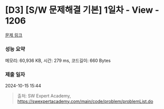 # [D3] [S/W 문제해결 기본] 1일차 - View - 1206 

[문제 링크](https://swexpertacademy.com/main/code/problem/problemDetail.do?contestProbId=AV134DPqAA8CFAYh) 

### 성능 요약

메모리: 60,936 KB, 시간: 279 ms, 코드길이: 660 Bytes

### 제출 일자

2024-10-15 15:44



> 출처: SW Expert Academy, https://swexpertacademy.com/main/code/problem/problemList.do